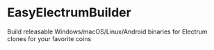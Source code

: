 # EasyElectrumBuilder
Build releasable Windows/macOS/Linux/Android binaries for Electrum clones for your favorite coins
